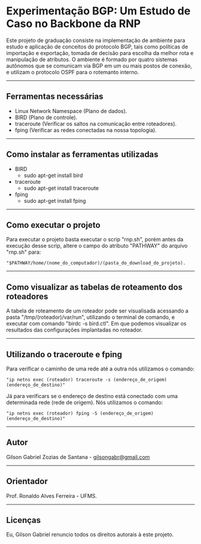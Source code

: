 # Experimentação BGP: Um Estudo de Caso no Backbone da RNP

Este projeto de graduação consiste na implementação de ambiente para estudo e aplicação de conceitos do protocolo BGP, tais como políticas de importação e exportação, tomada de decisão para escolha da melhor rota e manipulação de atributos. O ambiente é formado por quatro sistemas autônomos que se comunicam via BGP em um ou mais postos de conexão, e utilizam o protocolo OSPF para o rotemanto interno.

---
Ferramentas necessárias
---
- Linux Network Namespace (Plano de dados).
- BIRD (Plano de controle).
- traceroute (Verificar os saltos na comunicação entre roteadores).
- fping (Verificar as redes conectadas na nossa topologia).	

---
Como instalar as ferramentas utilizadas
---
- BIRD
	- sudo apt-get install bird
- traceroute
	- sudo apt-get install traceroute
- fping	 
	- sudo apt-get install fping
  
---
Como executar o projeto
---
Para executar o projeto basta executar o scrip "rnp.sh", porém antes da execução desse scrip, altere o campo do atributo "PATHWAY" do arquivo "rnp.sh" para: 
```shell
"$PATHWAY/home/(nome_do_computador)/(pasta_do_download_do_projeto).
```
---
Como visualizar as tabelas de roteamento dos roteadores
---
A tabela de roteamento de um roteador pode ser visualisada acessando a pasta "/tmp/(roteador)/var/run", utilizando o terminal de comando, e executar com comando "birdc -s bird.ctl". Em que podemos visualizar os resultados das configurações implantadas no roteador.
  
---
Utilizando o traceroute e fping
---
Para verificar o caminho de uma rede até a outra nós utilizamos o comando: 
```shell
"ip netns exec (roteador) traceroute -s (endereço_de_origem) (endereço_de_destino)" 
```
Já para verificars se o endereço de destino está conectado com uma determinada rede (rede de origem). Nós utilizamos o comando:  
```shell
"ip netns exec (roteador) fping -S (endereço_de_origem) (endereço_de_destino)"
```

---
Autor
---
Gilson Gabriel Zozias de Santana - gilsongabr@gmail.com

---
Orientador
---
Prof. Ronaldo Alves Ferreira - UFMS.

---
Licenças
---
Eu, Gilson Gabriel renuncio todos os direitos autorais à este projeto.
